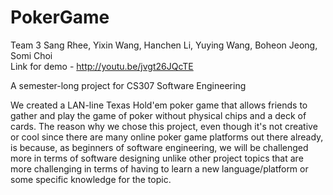 PokerGame
=========

Team 3 Sang Rhee, Yixin Wang, Hanchen Li, Yuying Wang, Boheon Jeong, Somi Choi <br>
Link for demo - http://youtu.be/jvgt26JQcTE

A semester-long project for CS307 Software Engineering

We created a LAN-line Texas Hold'em poker game that allows friends to gather and play the game of poker without physical chips and a deck of cards.
The reason why we chose this project, even though it's not creative or cool since there are many online poker game platforms out there already, is because, as beginners of software engineering, we will be challenged more in terms of software designing unlike other project topics that are more challenging in terms of having to learn a new language/platform or some specific knowledge for the topic.

